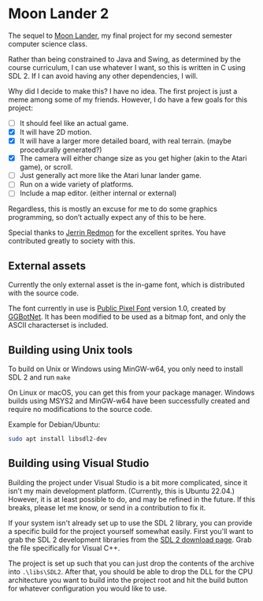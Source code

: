 # Moon Lander 2

The sequel to [Moon Lander](https://github.com/WCBROW01/MoonLander_WCB/), my final project for my second semester computer science class.

Rather than being constrained to Java and Swing, as determined by the course curriculum, I can use whatever I want, so this is written in C using SDL 2. If I can avoid having any other dependencies, I will.

Why did I decide to make this? I have no idea. The first project is just a meme among some of my friends. However, I do have a few goals for this project:

- [ ] It should feel like an actual game.
- [x] It will have 2D motion.
- [x] It will have a larger more detailed board, with real terrain. (maybe procedurally generated?)
- [x] The camera will either change size as you get higher (akin to the Atari game), or scroll.
- [ ] Just generally act more like the Atari lunar lander game.
- [ ] Run on a wide variety of platforms.
- [ ] Include a map editor. (either internal or external)

Regardless, this is mostly an excuse for me to do some graphics programming, so don’t actually expect any of this to be here.

Special thanks to [Jerrin Redmon](https://github.com/CircuitBread0111) for the excellent sprites. You have contributed greatly to society with this.

## External assets

Currently the only external asset is the in-game font, which is distributed with the source code.

The font currently in use is [Public Pixel Font](https://ggbot.itch.io/public-pixel-font) version 1.0, created by [GGBotNet](https://www.ggbot.net/fonts/). It has been modified to be used as a bitmap font, and only the ASCII characterset is included.

## Building using Unix tools

To build on Unix or Windows using MinGW-w64, you only need to install SDL 2 and run `make`

On Linux or macOS, you can get this from your package manager. Windows builds using MSYS2 and MinGW-w64 have been successfully created and require no modifications to the source code.

Example for Debian/Ubuntu:

```sh
sudo apt install libsdl2-dev
```

## Building using Visual Studio

Building the project under Visual Studio is a bit more complicated, since it isn't my main development platform. (Currently, this is Ubuntu 22.04.)
However, it is at least possible to do, and may be refined in the future. If this breaks, please let me know, or send in a contribution to fix it.

If your system isn't already set up to use the SDL 2 library, you can provide a specific build for the project yourself somewhat easily.
First you'll want to grab the SDL 2 development libraries from the [SDL 2 download page](https://www.libsdl.org/download-2.0.php). Grab the file specifically for Visual C++.

The project is set up such that you can just drop the contents of the archive into `.\libs\SDL2`. After that, you should be able to drop the DLL for the CPU architecture you want to build into the project root and hit the build button for whatever configuration you would like to use.
